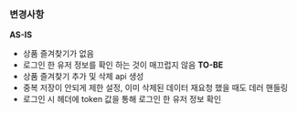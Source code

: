 ### 변경사항
**AS-IS**
- 상품 즐겨찾기가 없음
- 로그인 한 유저 정보를 확인 하는 것이 매끄럽지 않음
**TO-BE**
- 상품 즐겨찾기 추가 및 삭제 api 생성
- 중복 저장이 안되게 제한 설정, 이미 삭제된 데이터 재요청 했을 때도 데러 핸들링
- 로그인 시 헤더에 token 값을 통해 로그인 한 유저 정보 확인


